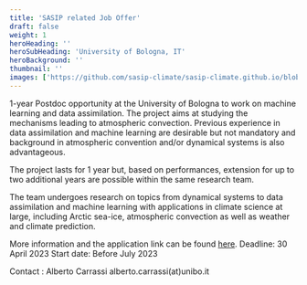 ```yaml
---
title: 'SASIP related Job Offer'
draft: false
weight: 1
heroHeading: ''
heroSubHeading: 'University of Bologna, IT'
heroBackground: ''
thumbnail: ''
images: ['https://github.com/sasip-climate/sasip-climate.github.io/blob/master/static/images/ice.jpg']
---
```


1-year Postdoc opportunity at the University of Bologna to work on machine learning and data assimilation.
The project aims at studying the mechanisms leading to atmospheric convection.
Previous experience in data assimilation and machine learning are desirable but not mandatory and background in atmospheric convention and/or dynamical systems is also advantageous.

The project lasts for 1 year but, based on performances, extension for up to two additional years are possible within the same research team.
    
The team undergoes research on topics from dynamical systems to data assimilation and machine learning with applications in climate science at large, including Arctic sea-ice, atmospheric convection as well as weather and climate prediction.

More information and the application link can be found [here](https://bandi.unibo.it/ricerca/assegni-ricerca?id_bando=65714).
Deadline: 30 April 2023
Start date: Before July 2023

Contact : Alberto Carrassi alberto.carrassi(at)unibo.it
